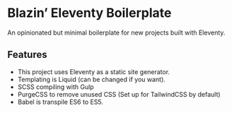 # Blazin’ Eleventy Boilerplate

An opinionated but minimal boilerplate for new projects built with Eleventy.

## Features 

- This project uses Eleventy as a static site generator.
- Templating is Liquid (can be changed if you want).
- SCSS compiling with Gulp 
- PurgeCSS to remove unused CSS (Set up for TailwindCSS by default)
- Babel is transpile ES6 to ES5.

